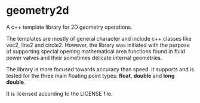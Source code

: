 # geometry2d

A c++ template library for 2D geometry operations.

The templates are mostly of general character and include c++ classes like vec2, line2 and circle2. However, the library was initiated with the purpose of supporting special opening mathematical area functions found in fluid power valves and their sometimes delicate internal geometries.

The library is more focused towards accuracy than speed. It supports and is tested for the three main floating point types: **float**, **double** and **long double**.

It is licensed according to the LICENSE file.
